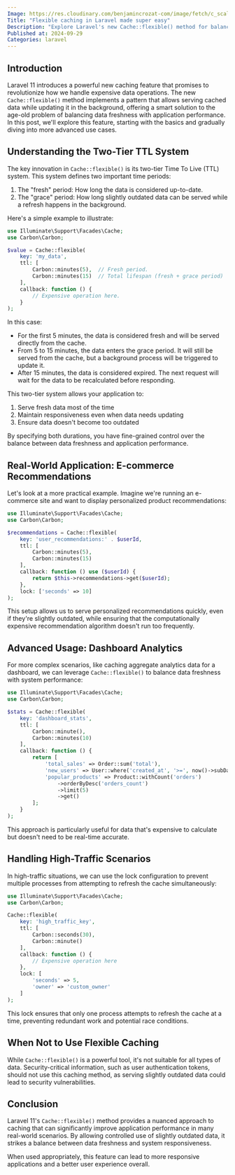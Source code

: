 ```yaml
---
Image: https://res.cloudinary.com/benjamincrozat-com/image/fetch/c_scale,f_webp,q_auto,w_1200/https://github.com/user-attachments/assets/9a8e9195-2543-4618-8655-bf2fdd9c7f7e
Title: "Flexible caching in Laravel made super easy"
Description: "Explore Laravel's new Cache::flexible() method for balancing data freshness and performance in high-traffic applications."
Published at: 2024-09-29
Categories: laravel
---
```


## Introduction

Laravel 11 introduces a powerful new caching feature that promises to revolutionize how we handle expensive data operations. The new `Cache::flexible()` method implements a pattern that allows serving cached data while updating it in the background, offering a smart solution to the age-old problem of balancing data freshness with application performance. In this post, we'll explore this feature, starting with the basics and gradually diving into more advanced use cases.

## Understanding the Two-Tier TTL System

The key innovation in `Cache::flexible()` is its two-tier Time To Live (TTL) system. This system defines two important time periods:

1. The "fresh" period: How long the data is considered up-to-date.
2. The "grace" period: How long slightly outdated data can be served while a refresh happens in the background.

Here's a simple example to illustrate:

```php
use Illuminate\Support\Facades\Cache;
use Carbon\Carbon;

$value = Cache::flexible(
    key: 'my_data',
    ttl: [
        Carbon::minutes(5),  // Fresh period.
        Carbon::minutes(15)  // Total lifespan (fresh + grace period)
    ],
    callback: function () {
        // Expensive operation here.
    }
);
```

In this case:
- For the first 5 minutes, the data is considered fresh and will be served directly from the cache.
- From 5 to 15 minutes, the data enters the grace period. It will still be served from the cache, but a background process will be triggered to update it.
- After 15 minutes, the data is considered expired. The next request will wait for the data to be recalculated before responding.

This two-tier system allows your application to:
1. Serve fresh data most of the time
2. Maintain responsiveness even when data needs updating
3. Ensure data doesn't become too outdated

By specifying both durations, you have fine-grained control over the balance between data freshness and application performance.

## Real-World Application: E-commerce Recommendations

Let's look at a more practical example. Imagine we're running an e-commerce site and want to display personalized product recommendations:

```php
use Illuminate\Support\Facades\Cache;
use Carbon\Carbon;

$recommendations = Cache::flexible(
    key: 'user_recommendations:' . $userId,
    ttl: [
        Carbon::minutes(5),
        Carbon::minutes(15)
    ],
    callback: function () use ($userId) {
        return $this->recommendations->get($userId);
    },
    lock: ['seconds' => 10]
);
```

This setup allows us to serve personalized recommendations quickly, even if they're slightly outdated, while ensuring that the computationally expensive recommendation algorithm doesn't run too frequently.

## Advanced Usage: Dashboard Analytics

For more complex scenarios, like caching aggregate analytics data for a dashboard, we can leverage `Cache::flexible()` to balance data freshness with system performance:

```php
use Illuminate\Support\Facades\Cache;
use Carbon\Carbon;

$stats = Cache::flexible(
    key: 'dashboard_stats',
    ttl: [
        Carbon::minute(),
        Carbon::minutes(10)
    ],
    callback: function () {
        return [
            'total_sales' => Order::sum('total'),
            'new_users' => User::where('created_at', '>=', now()->subDay())->count(),
            'popular_products' => Product::withCount('orders')
                ->orderByDesc('orders_count')
                ->limit(5)
                ->get()
        ];
    }
);
```

This approach is particularly useful for data that's expensive to calculate but doesn't need to be real-time accurate.

## Handling High-Traffic Scenarios

In high-traffic situations, we can use the lock configuration to prevent multiple processes from attempting to refresh the cache simultaneously:

```php
use Illuminate\Support\Facades\Cache;
use Carbon\Carbon;

Cache::flexible(
    key: 'high_traffic_key',
    ttl: [
        Carbon::seconds(30),
        Carbon::minute()
    ],
    callback: function () {
        // Expensive operation here
    },
    lock: [
        'seconds' => 5, 
        'owner' => 'custom_owner'
    ]
);
```

This lock ensures that only one process attempts to refresh the cache at a time, preventing redundant work and potential race conditions.

## When Not to Use Flexible Caching

While `Cache::flexible()` is a powerful tool, it's not suitable for all types of data. Security-critical information, such as user authentication tokens, should not use this caching method, as serving slightly outdated data could lead to security vulnerabilities.

## Conclusion

Laravel 11's `Cache::flexible()` method provides a nuanced approach to caching that can significantly improve application performance in many real-world scenarios. By allowing controlled use of slightly outdated data, it strikes a balance between data freshness and system responsiveness.

When used appropriately, this feature can lead to more responsive applications and a better user experience overall.
